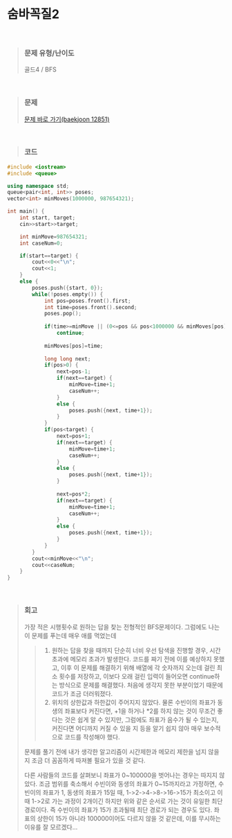 숨바꼭질2
====
<br/>

>### 문제 유형/난이도
>골드4 / BFS
<br/>

>### 문제
> <a href="https://www.acmicpc.net/problem/12851">문제 바로 가기(baekjoon 12851)</a>
<br/>

>### 코드
```C++
#include <iostream>
#include <queue>

using namespace std;
queue<pair<int, int>> poses;
vector<int> minMoves(1000000, 987654321);

int main() {
    int start, target;
    cin>>start>>target;

    int minMove=987654321;
    int caseNum=0;

    if(start==target) {
        cout<<0<<"\n";
        cout<<1;        
    }
    else {
        poses.push({start, 0});
        while(!poses.empty()) {
            int pos=poses.front().first;
            int time=poses.front().second;
            poses.pop();
    
            if(time>=minMove || (0<=pos && pos<1000000 && minMoves[pos]<time))
                continue;
            
            minMoves[pos]=time;
    
            long long next;
            if(pos>0) {
                next=pos-1;
                if(next==target) {
                    minMove=time+1;
                    caseNum++;
                }
                else {
                    poses.push({next, time+1});
                }
            }
            if(pos<target) {
                next=pos+1;
                if(next==target) {
                    minMove=time+1;
                    caseNum++;
                }
                else {
                    poses.push({next, time+1});
                }
    
                next=pos*2;
                if(next==target) {
                    minMove=time+1;
                    caseNum++;
                }
                else {
                    poses.push({next, time+1});
                }
            }
        }
        cout<<minMove<<"\n";
        cout<<caseNum;        
    }
}

```
<br/>

>### 회고
>가장 적은 시행횟수로 원하는 답을 찾는 전형적인 BFS문제이다. 그럼에도 나는 이 문제를 푸는데 매우 애를 먹었는데
> >1. 원하는 답을 찾을 때까지 단순히 너비 우선 탐색을 진행할 경우, 시간 초과에 메모리 초과가 발생한다. 코드를 짜기 전에 이를 예상하지 못했고, 이후 이 문제를 해결하기 위해 배열에 각 숫자까지 오는데 걸린 최소 횟수를 저장하고, 이보다 오래 걸린 입력이 들어오면 continue하는 방식으로 문제를 해결했다. 처음에 생각지 못한 부분이었기 때문에 코드가 조금 더러워졌다.
> >2. 위치의 상한값과 하한값이 주어지지 않았다. 물론 수빈이의 좌표가 동생의 좌표보다 커진다면, +1을 하거나 *2를 하지 않는 것이 무조건 좋다는 것은 쉽게 알 수 있지만, 그럼에도 좌표가 음수가 될 수 있는지, 커진다면 어디까지 커질 수 있을 지 등을 알기 쉽지 않아 매우 보수적으로 코드를 작성해야 했다.
>
>문제를 풀기 전에 내가 생각한 알고리즘이 시간제한과 메모리 제한을 넘지 않을지 조금 더 꼼꼼하게 따져볼 필요가 있을 것 같다.
>
>다른 사람들의 코드를 살펴보니 좌표가 0~100000을 벗어나는 경우는 따지지 않았다. 조금 범위를 축소해서 수빈이와 동생의 좌표가 0~15까지라고 가정하면, 수빈이의 좌표가 1, 동생의 좌표가 15일 때, 1->2->4->8->16->15가 최소이고 이때 1->2로 가는 과정이 2개이긴 하지만 위와 같은 순서로 가는 것이 유일한 최단 경로이다. 즉 수빈이의 좌표가 15가 초과될때 최단 경로가 되는 경우도 있다. 좌표의 상한이 15가 아니라 100000이어도 다르지 않을 것 같은데, 이를 무시하는 이유를 잘 모르겠다...